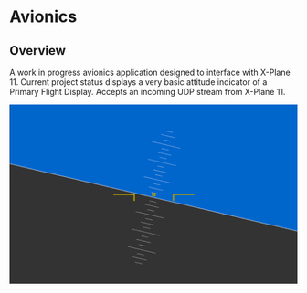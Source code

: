 # Avionics


## Overview
A work in progress avionics application designed to interface with X-Plane 11.
Current project status displays a very basic attitude indicator of a Primary
Flight Display. Accepts an incoming UDP stream from X-Plane 11.

![Prototype Screenshot](docs/prototype.png)

